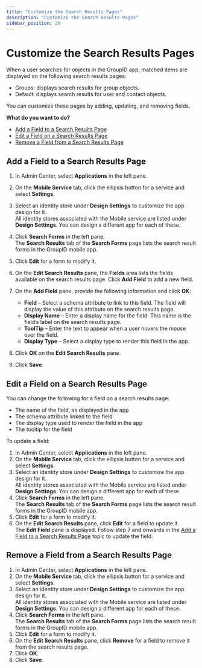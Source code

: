```yaml
---
title: "Customize the Search Results Pages"
description: "Customize the Search Results Pages"
sidebar_position: 20
---
```


# Customize the Search Results Pages

When a user searches for objects in the GroupID app, matched items are displayed on the following
search results pages:

- Groups: displays search results for group objects.
- Default: displays search results for user and contact objects.

You can customize these pages by adding, updating, and removing fields.

**What do you want to do?**

- [Add a Field to a Search Results Page](#add-a-field-to-a-search-results-page)
- [Edit a Field on a Search Results Page](#edit-a-field-on-a-search-results-page)
- [Remove a Field from a Search Results Page](#remove-a-field-from-a-search-results-page)

## Add a Field to a Search Results Page

1. In Admin Center, select **Applications** in the left pane.
2. On the **Mobile Service** tab, click the ellipsis button for a service and select **Settings**.
3. Select an identity store under **Design Settings** to customize the app design for it.  
   All identity stores associated with the Mobile service are listed under **Design Settings**. You
   can design a different app for each of these.
4. Click **Search Forms** in the left pane.  
   The **Search Results** tab of the **Search Forms** page lists the search result forms in the
   GroupID mobile app.
5. Click **Edit** for a form to modify it.
6. On the **Edit Search Results** pane, the **Fields** area lists the fields available on the search
   results page. Click **Add Field** to add a new field.
7. On the **Add Field** pane, provide the following information and click **OK**:

    - **Field** – Select a schema attribute to link to this field. The field will display the value
      of this attribute on the search results page.
    - **Display Name** – Enter a display name for the field. This name is the field’s label on the
      search results page.
    - **ToolTip** – Enter the text to appear when a user hovers the mouse over the field.
    - **Display Type** – Select a display type to render this field in the app.

8. Click **OK** on the **Edit Search Results** pane.
9. Click **Save**.

## Edit a Field on a Search Results Page

You can change the following for a field on a search results page:

- The name of the field, as displayed in the app
- The schema attribute linked to the field
- The display type used to render the field in the app
- The tooltip for the field

To update a field:

1. In Admin Center, select **Applications** in the left pane.
2. On the **Mobile Service** tab, click the ellipsis button for a service and select **Settings**.
3. Select an identity store under **Design Settings** to customize the app design for it.  
   All identity stores associated with the Mobile service are listed under **Design Settings**. You
   can design a different app for each of these.
4. Click **Search Forms** in the left pane.  
   The **Search Results** tab of the **Search Forms** page lists the search result forms in the
   GroupID mobile app.
5. Click **Edit** for a form to modify it.
6. On the **Edit Search Results** pane, click **Edit** for a field to update it.  
   The **Edit Field** pane is displayed. Follow step 7 and onwards in the
   [Add a Field to a Search Results Page](#add-a-field-to-a-search-results-page) topic to update the
   field.

## Remove a Field from a Search Results Page

1. In Admin Center, select **Applications** in the left pane.
2. On the **Mobile Service** tab, click the ellipsis button for a service and select **Settings**.
3. Select an identity store under **Design Settings** to customize the app design for it.  
   All identity stores associated with the Mobile service are listed under **Design Settings**. You
   can design a different app for each of these.
4. Click **Search Forms** in the left pane.  
   The **Search Results** tab of the **Search Forms** page lists the search result forms in the
   GroupID mobile app.
5. Click **Edit** for a form to modify it.
6. On the **Edit Search Results** pane, click **Remove** for a field to remove it from the search
   results page.
7. Click **OK**.
8. Click **Save**.

